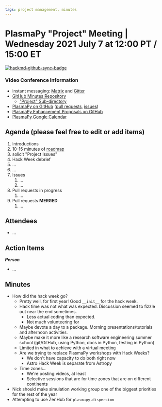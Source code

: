 ```yaml
---
tags: project management, minutes
---
```


# PlasmaPy "Project" Meeting | Wednesday 2021 July 7 at 12:00 PT / 15:00 ET

[![hackmd-github-sync-badge](https://hackmd.io/js1smcyKQYOZzLXFmcXCpA/badge)](https://hackmd.io/js1smcyKQYOZzLXFmcXCpA)


### Video Conference Information
* Instant messaging: [Matrix](https://element.im/app/#/room/#plasmapy:openastronomy.org) and [Gitter](https://gitter.im/PlasmaPy/Lobby)
* [GitHub Minutes Repository](https://github.com/PlasmaPy/plasmapy-project/tree/master/minutes)
    * ["Project" Sub-directory](https://github.com/PlasmaPy/plasmapy-project/tree/master/minutes/_project)
* [PlasmaPy on GitHub](https://github.com/PlasmaPy/plasmapy) ([pull requests](https://github.com/PlasmaPy/plasmapy/pulls), [issues](https://github.com/PlasmaPy/plasmapy/issues))
* [PlasmaPy Enhancement Proposals on GitHub](https://github.com/PlasmaPy/PlasmaPy-PLEPs)
* [PlasmaPy Google Calendar](https://calendar.google.com/calendar?cid=bzVsb3ZkcW0zaWxsam00ZTlrMDd2cmw5bWdAZ3JvdXAuY2FsZW5kYXIuZ29vZ2xlLmNvbQ)

## Agenda (please feel free to edit or add items)

1. Introductions
2. 10-15 minutes of [roadmap](https://hackmd.io/@plasmapy/ry0mmnj6v)
3. solicit "Project Issues"
4. Hack Week debrief
5. ...
6. ...
7. Issues
    1. ...
    2. ...
8. Pull requests in progress 
    1. ...
9. Pull requests **MERGED**
    1. ...

## Attendees

* ...

## Action Items

***Person***
* ...

## Minutes

* How did the hack week go?
  * Pretty well, for first year!  Good `__init__` for the hack week.
  * Hack time was not what was expected.  Discussion seemed to fizzle out near the end sometimes.
    * Less actual coding than expected.
    * Not much volunteering for 
  * Maybe devote a day to a package.  Morning presentations/tutorials and afternoon activities.
  * Maybe make it more like a research software engineering summer school (git/GitHub, using Python, docs in Python, testing in Python)
  * Limited in what to achieve with a virtual meeting
  * Are we trying to replace PlasmaPy workshops with Hack Weeks?
    * We don't have capacity to do both right now
    * Astro Hack Week is separate from Astropy
  * Time zones...
    * We're posting videos, at least
    * Selective sessions that are for time zones that are on different continents
* Nick should make simulation working group one of the biggest priorities for the rest of the year
* Attempting to use ZenHub for `plasmapy.dispersion` 
